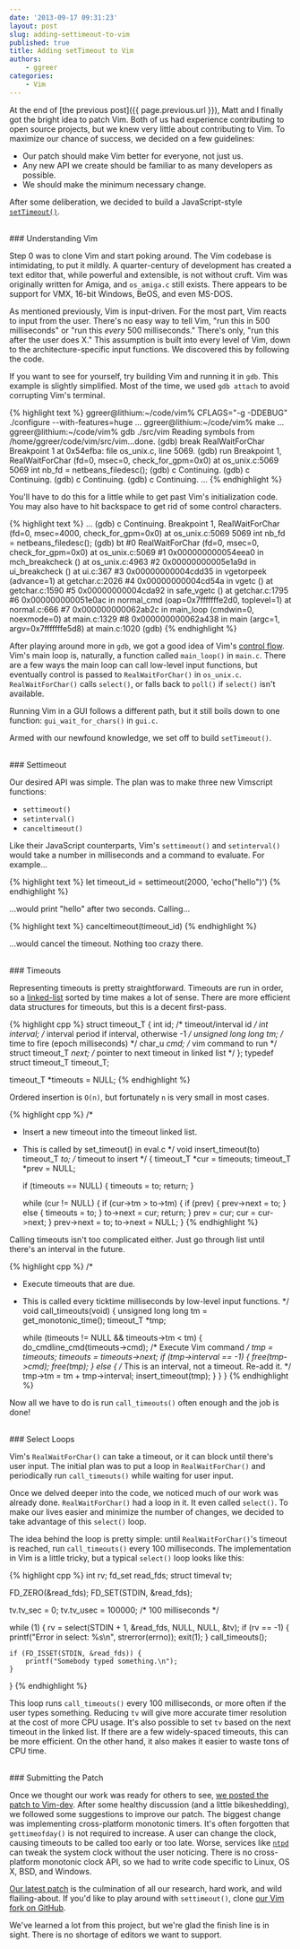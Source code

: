 ```yaml
---
date: '2013-09-17 09:31:23'
layout: post
slug: adding-settimeout-to-vim
published: true
title: Adding setTimeout to Vim
authors:
    - ggreer
categories:
    - Vim
---
```


At the end of [the previous post]({{ page.previous.url }}), Matt and I finally got the bright idea to patch Vim. Both of us had experience contributing to open source projects, but we knew very little about contributing to Vim. To maximize our chance of success, we decided on a few guidelines:

* Our patch should make Vim better for everyone, not just us.
* Any new API we create should be familiar to as many developers as possible.
* We should make the minimum necessary change.

After some deliberation, we decided to build a JavaScript-style [`setTimeout()`](https://developer.mozilla.org/en-US/docs/Web/API/window.setTimeout).


<br class="separator" />
### Understanding Vim

Step 0 was to clone Vim and start poking around. The Vim codebase is intimidating, to put it mildly. A quarter-century of development has created a text editor that, while powerful and extensible, is not without cruft. Vim was originally written for Amiga, and `os_amiga.c` still exists. There appears to be support for VMX, 16-bit Windows, BeOS, and even MS-DOS.

As mentioned previously, Vim is input-driven. For the most part, Vim reacts to input from the user. There's no easy way to tell Vim, "run this in 500 milliseconds" or "run this *every* 500 milliseconds." There's only, "run this after the user does X." This assumption is built into every level of Vim, down to the architecture-specific input functions. We discovered this by following the code.

If you want to see for yourself, try building Vim and running it in `gdb`. This example is slightly simplified. Most of the time, we used `gdb attach` to avoid corrupting Vim's terminal.

{% highlight text %}
ggreer@lithium:~/code/vim% CFLAGS="-g -DDEBUG" ./configure --with-features=huge
...
ggreer@lithium:~/code/vim% make
...
ggreer@lithium:~/code/vim% gdb ./src/vim
Reading symbols from /home/ggreer/code/vim/src/vim...done.
(gdb) break RealWaitForChar
Breakpoint 1 at 0x54efba: file os_unix.c, line 5069.
(gdb) run
Breakpoint 1, RealWaitForChar (fd=0, msec=0, check_for_gpm=0x0) at os_unix.c:5069
5069        int         nb_fd = netbeans_filedesc();
(gdb) c
Continuing.
(gdb) c
Continuing.
(gdb) c
Continuing.
(gdb) c
Continuing.
...
{% endhighlight %}

You'll have to do this for a little while to get past Vim's initialization code. You may also have to hit backspace to get rid of some control characters.

{% highlight text %}
...
(gdb) c
Continuing.
Breakpoint 1, RealWaitForChar (fd=0, msec=4000, check_for_gpm=0x0) at os_unix.c:5069
5069        int         nb_fd = netbeans_filedesc();
(gdb) bt
#0  RealWaitForChar (fd=0, msec=0, check_for_gpm=0x0) at os_unix.c:5069
#1  0x000000000054eea0 in mch_breakcheck () at os_unix.c:4963
#2  0x00000000005e1a9d in ui_breakcheck () at ui.c:367
#3  0x00000000004cdd35 in vgetorpeek (advance=1) at getchar.c:2026
#4  0x00000000004cd54a in vgetc () at getchar.c:1590
#5  0x00000000004cda92 in safe_vgetc () at getchar.c:1795
#6  0x000000000051e0ac in normal_cmd (oap=0x7fffffffe2d0, toplevel=1) at normal.c:666
#7  0x000000000062ab2c in main_loop (cmdwin=0, noexmode=0) at main.c:1329
#8  0x000000000062a438 in main (argc=1, argv=0x7fffffffe5d8) at main.c:1020
(gdb)
{% endhighlight %}

After playing around more in `gdb`, we got a good idea of Vim's [control flow](http://en.wikipedia.org/wiki/Control_flow). Vim's main loop is, naturally, a function called `main_loop()` in `main.c`. There are a few ways the main loop can call low-level input functions, but eventually control is passed to `RealWaitForChar()` in `os_unix.c`. `RealWaitForChar()` calls `select()`, or falls back to `poll()` if `select()` isn't available.

Running Vim in a GUI follows a different path, but it still boils down to one function: `gui_wait_for_chars()` in `gui.c`. 

Armed with our newfound knowledge, we set off to build `setTimeout()`.

<!-- main.c main_loop has a while loop which calls
getchar.c vgetc
which calls inchar
which calls ui_inchar
which calls:
  if gui:
    gui_wait_for_chars (gui.c)
      gui_mch_wait_for_chars
        uses gui-specific waiting (usually not select())
  no gui:
    mch_inchar (os-specific, os_unix.c)
      which calls WaitForChar
        which calls RealWaitForChar -->


<br class="separator" />
### Settimeout

Our desired API was simple. The plan was to make three new Vimscript functions:

* `settimeout()`
* `setinterval()`
* `canceltimeout()`

Like their JavaScript counterparts, Vim's `settimeout()` and `setinterval()` would take a number in milliseconds and a command to evaluate. For example...

{% highlight text %}
let timeout_id = settimeout(2000, 'echo("hello")')
{% endhighlight %}

...would print "hello" after two seconds. Calling...

{% highlight text %}
canceltimeout(timeout_id)
{% endhighlight %}

...would cancel the timeout. Nothing too crazy there.

<br class="separator" />
### Timeouts

Representing timeouts is pretty straightforward. Timeouts are run in order, so a [linked-list](http://en.wikipedia.org/wiki/Linked_list) sorted by time makes a lot of sense. There are more efficient data structures for timeouts, but this is a decent first-pass.

{% highlight cpp %}
struct timeout_T {
    int id;                     /* timeout/interval id */
    int interval;               /* interval period if interval, otherwise -1 */
    unsigned long long tm;      /* time to fire (epoch milliseconds) */
    char_u *cmd;                /* vim command to run */
    struct timeout_T *next;     /* pointer to next timeout in linked list */
};
typedef struct timeout_T timeout_T;

timeout_T *timeouts = NULL;
{% endhighlight %}

Ordered insertion is `O(n)`, but fortunately `n` is very small in most cases.

{% highlight cpp %}
/*
 * Insert a new timeout into the timeout linked list.
 * This is called by set_timeout() in eval.c
 */
void insert_timeout(to)
    timeout_T *to;  /* timeout to insert */
{
    timeout_T *cur = timeouts;
    timeout_T *prev = NULL;

    if (timeouts == NULL) {
        timeouts = to;
        return;
    }

    while (cur != NULL) {
        if (cur->tm > to->tm) {
            if (prev) {
                prev->next = to;
            } else {
                timeouts = to;
            }
            to->next = cur;
            return;
        }
        prev = cur;
        cur = cur->next;
    }
    prev->next = to;
    to->next = NULL;
}
{% endhighlight %}

Calling timeouts isn't too complicated either. Just go through list until there's an interval in the future.

{% highlight cpp %}
/*
 * Execute timeouts that are due.
 * This is called every ticktime milliseconds by low-level input functions.
 */
void call_timeouts(void)
{
    unsigned long long tm = get_monotonic_time();
    timeout_T *tmp;

    while (timeouts != NULL && timeouts->tm < tm) {
        do_cmdline_cmd(timeouts->cmd);  /* Execute Vim command */
        tmp = timeouts;
        timeouts = timeouts->next;
        if (tmp->interval == -1) {
            free(tmp->cmd);
            free(tmp);
        } else {
            /* This is an interval, not a timeout. Re-add it. */
            tmp->tm = tm + tmp->interval;
            insert_timeout(tmp);
        }
    }
}
{% endhighlight %}

Now all we have to do is run `call_timeouts()` often enough and the job is done!


<br class="separator" />
### Select Loops

Vim's `RealWaitForChar()` can take a timeout, or it can block until there's user input. The initial plan was to put a loop in `RealWaitForChar()` and periodically run `call_timeouts()` while waiting for user input.

Once we delved deeper into the code, we noticed much of our work was already done. `RealWaitForChar()` had a loop in it. It even called `select()`. To make our lives easier and minimize the number of changes, we decided to take advantage of this `select()` loop. 

The idea behind the loop is pretty simple: until `RealWaitForChar()`'s timeout is reached, run `call_timeouts()` every 100 milliseconds. The implementation in Vim is a little tricky, but a typical `select()` loop looks like this:

{% highlight cpp %}
int rv;
fd_set read_fds;
struct timeval tv;

FD_ZERO(&read_fds);
FD_SET(STDIN, &read_fds);

tv.tv_sec = 0;
tv.tv_usec = 100000; /* 100 milliseconds */

while (1) {
    rv = select(STDIN + 1, &read_fds, NULL, NULL, &tv);
    if (rv == -1) {
        printf("Error in select: %s\n", strerror(errno));
        exit(1);
    }
    call_timeouts();

    if (FD_ISSET(STDIN, &read_fds)) {
        printf("Somebody typed something.\n");
    }
}
{% endhighlight %}

This loop runs `call_timeouts()` every 100 milliseconds, or more often if the user types something. Reducing `tv` will give more accurate timer resolution at the cost of more CPU usage. It's also possible to set `tv` based on the next timeout in the linked list. If there are a few widely-spaced timeouts, this can be more efficient. On the other hand, it also makes it easier to waste tons of CPU time.


<br class="separator" />
### Submitting the Patch

Once we thought our work was ready for others to see, [we posted the patch to Vim-dev](https://groups.google.com/d/msg/vim_dev/-4pqDJfHCsM/LkYNCpZjQ70J). After some healthy discussion (and a little bikeshedding), we followed some suggestions to improve our patch. The biggest change was implementing cross-platform monotonic timers. It's often forgotten that `gettimeofday()` is not required to increase. A user can change the clock, causing timeouts to be called too early or too late. Worse, services like [`ntpd`](http://en.wikipedia.org/wiki/Ntpd) can tweak the system clock without the user noticing. There is no cross-platform monotonic clock API, so we had to write code specific to Linux, OS X, BSD, and Windows.

[Our latest patch](https://github.com/Floobits/vim/compare/835cc6e85d8fbc14c4e659a4c0452ca5f699d805...master) is the culmination of all our research, hard work, and wild flailing-about. If you'd like to play around with `settimeout()`, clone [our Vim fork on GitHub](https://github.com/Floobits/vim).

We've learned a lot from this project, but we're glad the finish line is in sight. There is no shortage of editors we want to support.
